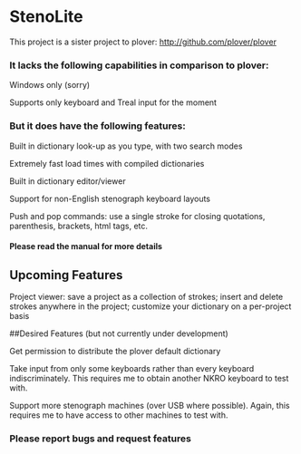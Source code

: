 # StenoLite

This project is a sister project to plover: http://github.com/plover/plover

### It lacks the following capabilities in comparison to plover:

Windows only (sorry)

Supports only keyboard and Treal input for the moment


### But it does have the following features:

Built in dictionary look-up as you type, with two search modes

Extremely fast load times with compiled dictionaries

Built in dictionary editor/viewer

Support for non-English stenograph keyboard layouts

Push and pop commands: use a single stroke for closing quotations, parenthesis, brackets, html tags, etc.


#### Please read the manual for more details


## Upcoming Features

Project viewer: save a project as a collection of strokes; insert and delete strokes anywhere in the project; customize your dictionary on a per-project basis

##Desired Features (but not currently under development)

Get permission to distribute the plover default dictionary

Take input from only some keyboards rather than every keyboard indiscriminately.  This requires me to obtain another NKRO keyboard to test with.

Support more stenograph machines (over USB where possible).  Again, this requires me to have access to other machines to test with.



### Please report bugs and request features